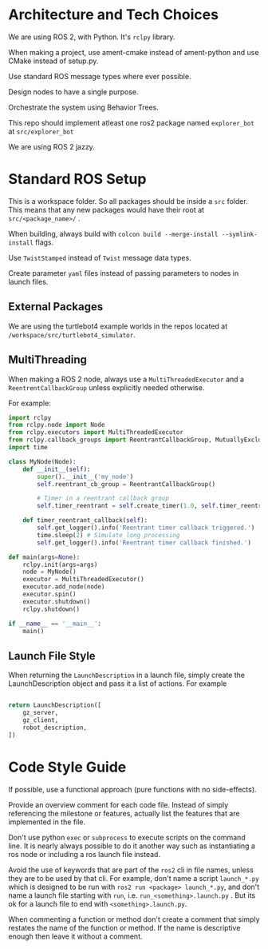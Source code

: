 # Architecture and Tech Choices 

We are using ROS 2, with Python. It's `rclpy` library. 

When making a project, use ament-cmake instead of ament-python and use CMake instead of setup.py. 

Use standard ROS message types where ever possible.

Design nodes to have a single purpose.

Orchestrate the system using Behavior Trees. 

This repo should implement atleast one ros2 package named `explorer_bot` at `src/explorer_bot`

We are using ROS 2 jazzy.

# Standard ROS Setup 

This is a workspace folder. So all packages should be inside a `src` folder. This means that any new packages would have their root at `src/<package_name>/` .

When building, always build with `colcon build --merge-install --symlink-install` flags. 

Use `TwistStamped` instead of `Twist` message data types.

Create parameter `yaml` files instead of passing parameters to nodes in launch files.

## External Packages 

We are using the turtlebot4 example worlds in the repos located at `/workspace/src/turtlebot4_simulator`. 


## MultiThreading

When making a ROS 2 node, always use a `MultiThreadedExecutor` and a `ReentrentCallbackGroup` unless explicitly needed otherwise. 

For example:

```python
import rclpy
from rclpy.node import Node
from rclpy.executors import MultiThreadedExecutor
from rclpy.callback_groups import ReentrantCallbackGroup, MutuallyExclusiveCallbackGroup
import time

class MyNode(Node):
    def __init__(self):
        super().__init__('my_node')
        self.reentrant_cb_group = ReentrantCallbackGroup()

        # Timer in a reentrant callback group
        self.timer_reentrant = self.create_timer(1.0, self.timer_reentrant_callback, callback_group=self.reentrant_cb_group)

    def timer_reentrant_callback(self):
        self.get_logger().info('Reentrant timer callback triggered.')
        time.sleep(2) # Simulate long processing
        self.get_logger().info('Reentrant timer callback finished.')

def main(args=None):
    rclpy.init(args=args)
    node = MyNode()
    executor = MultiThreadedExecutor()
    executor.add_node(node)
    executor.spin()
    executor.shutdown()
    rclpy.shutdown()

if __name__ == '__main__':
    main()
```

## Launch File Style 

When returning the `LaunchDescription` in a launch file, simply create the LaunchDescription object and pass it a list of actions. For example 

```python

return LaunchDescription([
    gz_server,
    gz_client, 
    robot_description,
])
```


# Code Style Guide 

If possible, use a functional approach (pure functions with no side-effects).

Provide an overview comment for each code file. Instead of simply referencing the milestone or features, actually list the features that are implemented in the file.

Don't use python `exec` or `subprocess` to execute scripts on the command line. It is nearly always possible to do it another way such as instantiating a ros node or including a ros launch file instead. 

Avoid the use of keywords that are part of the `ros2` cli in file names, unless they are to be used by that cli. For example, don't name a script `launch_*.py` which is designed to be run with `ros2 run <package> launch_*.py`, and don't name a launch file starting with `run`, i.e. `run_<something>.launch.py` . But its ok for a launch file to end with `<something>.launch.py`. 

When commenting a function or method don't create a comment that simply restates the name of the function or method. If the name is descriptive enough then leave it without a comment.
